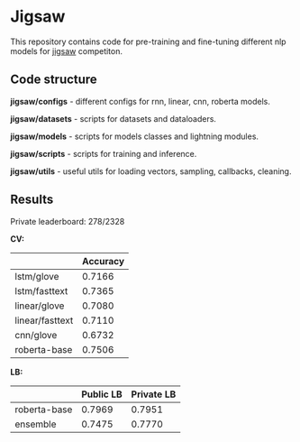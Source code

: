 # Jigsaw
This repository contains code for pre-training and fine-tuning different nlp models for [jigsaw](https://www.kaggle.com/c/jigsaw-toxic-severity-rating) competiton.

## Code structure
**jigsaw/configs** - different configs for rnn, linear, cnn, roberta models.

**jigsaw/datasets** - scripts for datasets and dataloaders.

**jigsaw/models** - scripts for models classes and lightning modules.

**jigsaw/scripts** - scripts for training and inference.

**jigsaw/utils** - useful utils for loading vectors, sampling, callbacks, cleaning.
## Results
Private leaderboard: 278/2328

**CV:**

|                  | Accuracy |
|------------------|----------|
| lstm/glove       |  0.7166  |
| lstm/fasttext    |  0.7365  |
| linear/glove     |  0.7080  |
| linear/fasttext  |  0.7110  |
| cnn/glove        |  0.6732  |
| roberta-base     |  0.7506  |


**LB:**

|              | Public LB  | Private LB |
|--------------|------------|------------|
| roberta-base | 0.7969     | 0.7951     |
| ensemble     | 0.7475     | 0.7770     |


